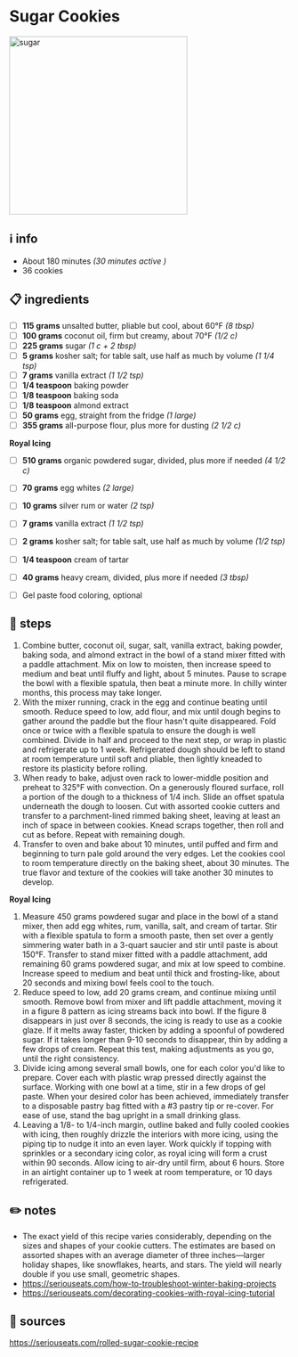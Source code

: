 # Sugar Cookies  
<img src="https://assets-jpcust.jwpsrv.com/thumbnails/brjj8qo2-720.jpg" alt="sugar" width="320"/>  

## ℹ️ info  
* About 180 minutes *(30 minutes active )*  
* 36 cookies  

## 📋 ingredients  
- [ ] **115	grams**	unsalted butter, pliable but cool, about 60°F *(8 tbsp)*
- [ ] **100	grams**	coconut oil, firm but creamy, about 70°F *(1/2 c)*
- [ ] **225	grams**	sugar *(1 c + 2 tbsp)*
- [ ] **5	grams**	kosher salt; for table salt, use half as much by volume *(1 1/4 tsp)*
- [ ] **7	grams**	vanilla extract *(1 1/2 tsp)*
- [ ] **1/4	teaspoon**	baking powder
- [ ] **1/8	teaspoon** baking soda
- [ ] **1/8	teaspoon** almond extract
- [ ] **50	grams**	egg, straight from the fridge *(1 large)*
- [ ] **355	grams**	all-purpose flour, plus more for dusting *(2 1/2 c)*

**Royal Icing**  

- [ ] **510	grams**	organic powdered sugar, divided, plus more if needed *(4 1/2 c)*
- [ ] **70	grams**	egg whites *(2 large)*
- [ ] **10	grams**	silver rum or water *(2 tsp)*
- [ ] **7	grams**	vanilla extract *(1 1/2 tsp)*
- [ ] **2	grams**	kosher salt; for table salt, use half as much by volume *(1/2 tsp)*
- [ ] **1/4	teaspoon**	cream of tartar
- [ ] **40	grams**	heavy cream, divided, plus more if needed *(3 tbsp)*
- [ ] Gel paste food coloring, optional


## 🔪 steps  
1. Combine butter, coconut oil, sugar, salt, vanilla extract, baking powder, baking soda, and almond extract in the bowl of a stand mixer fitted with a paddle attachment. Mix on low to moisten, then increase speed to medium and beat until fluffy and light, about 5 minutes. Pause to scrape the bowl with a flexible spatula, then beat a minute more. In chilly winter months, this process may take longer.
2. With the mixer running, crack in the egg and continue beating until smooth. Reduce speed to low, add flour, and mix until dough begins to gather around the paddle but the flour hasn't quite disappeared. Fold once or twice with a flexible spatula to ensure the dough is well combined. Divide in half and proceed to the next step, or wrap in plastic and refrigerate up to 1 week. Refrigerated dough should be left to stand at room temperature until soft and pliable, then lightly kneaded to restore its plasticity before rolling.
3. When ready to bake, adjust oven rack to lower-middle position and preheat to 325°F with convection. On a generously floured surface, roll a portion of the dough to a thickness of 1/4 inch. Slide an offset spatula underneath the dough to loosen. Cut with assorted cookie cutters and transfer to a parchment-lined rimmed baking sheet, leaving at least an inch of space in between cookies. Knead scraps together, then roll and cut as before. Repeat with remaining dough.
4. Transfer to oven and bake about 10 minutes, until puffed and firm and beginning to turn pale gold around the very edges. Let the cookies cool to room temperature directly on the baking sheet, about 30 minutes. The true flavor and texture of the cookies will take another 30 minutes to develop.

**Royal Icing**  

1. Measure 450 grams powdered sugar and place in the bowl of a stand mixer, then add egg whites, rum, vanilla, salt, and cream of tartar. Stir with a flexible spatula to form a smooth paste, then set over a gently simmering water bath in a 3-quart saucier and stir until paste is about 150°F. Transfer to stand mixer fitted with a paddle attachment, add remaining 60 grams powdered sugar, and mix at low speed to combine. Increase speed to medium and beat until thick and frosting-like, about 20 seconds and mixing bowl feels cool to the touch.
2. Reduce speed to low, add 20 grams cream, and continue mixing until smooth. Remove bowl from mixer and lift paddle attachment, moving it in a figure 8 pattern as icing streams back into bowl. If the figure 8 disappears in just over 8 seconds, the icing is ready to use as a cookie glaze. If it melts away faster, thicken by adding a spoonful of powdered sugar. If it takes longer than 9-10 seconds to disappear, thin by adding a few drops of cream. Repeat this test, making adjustments as you go, until the right consistency.
3. Divide icing among several small bowls, one for each color you'd like to prepare. Cover each with plastic wrap pressed directly against the surface. Working with one bowl at a time, stir in a few drops of gel paste. When your desired color has been achieved, immediately transfer to a disposable pastry bag fitted with a #3 pastry tip or re-cover. For ease of use, stand the bag upright in a small drinking glass.
4. Leaving a 1/8- to 1/4-inch margin, outline baked and fully cooled cookies with icing, then roughly drizzle the interiors with more icing, using the piping tip to nudge it into an even layer. Work quickly if topping with sprinkles or a secondary icing color, as royal icing will form a crust within 90 seconds. Allow icing to air-dry until firm, about 6 hours. Store in an airtight container up to 1 week at room temperature, or 10 days refrigerated.

## ✏️ notes  
* The exact yield of this recipe varies considerably, depending on the sizes and shapes of your cookie cutters. The estimates are based on assorted shapes with an average diameter of three inches—larger holiday shapes, like snowflakes, hearts, and stars. The yield will nearly double if you use small, geometric shapes.  
* https://seriouseats.com/how-to-troubleshoot-winter-baking-projects  
* https://seriouseats.com/decorating-cookies-with-royal-icing-tutorial  

## 🔗 sources  
https://seriouseats.com/rolled-sugar-cookie-recipe  
